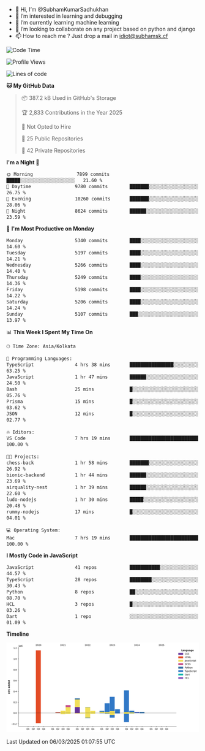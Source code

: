 - 👋 Hi, I’m @SubhamKumarSadhukhan
- 👀 I’m interested in learning and debugging
- 🌱 I’m currently learning machine learning
- 💞️ I’m looking to collaborate on any project based on python and django
- 📫 How to reach me ?
      Just drop a mail in idiot@subhamsk.cf

<!---
SubhamKumarSadhukhan/SubhamKumarSadhukhan is a ✨ special ✨ repository because its `README.md` (this file) appears on your GitHub profile.
You can click the Preview link to take a look at your changes.
--->


<!--START_SECTION:waka-->
![Code Time](http://img.shields.io/badge/Code%20Time-2%2C774%20hrs%2020%20mins-blue)

![Profile Views](http://img.shields.io/badge/Profile%20Views-2-blue)

![Lines of code](https://img.shields.io/badge/From%20Hello%20World%20I%27ve%20Written-2.8%20million%20lines%20of%20code-blue)

**🐱 My GitHub Data** 

> 📦 387.2 kB Used in GitHub's Storage 
 > 
> 🏆 2,833 Contributions in the Year 2025
 > 
> 🚫 Not Opted to Hire
 > 
> 📜 25 Public Repositories 
 > 
> 🔑 42 Private Repositories 
 > 
**I'm a Night 🦉** 

```text
🌞 Morning                7899 commits        █████░░░░░░░░░░░░░░░░░░░░   21.60 % 
🌆 Daytime                9780 commits        ███████░░░░░░░░░░░░░░░░░░   26.75 % 
🌃 Evening                10260 commits       ███████░░░░░░░░░░░░░░░░░░   28.06 % 
🌙 Night                  8624 commits        ██████░░░░░░░░░░░░░░░░░░░   23.59 % 
```
📅 **I'm Most Productive on Monday** 

```text
Monday                   5340 commits        ████░░░░░░░░░░░░░░░░░░░░░   14.60 % 
Tuesday                  5197 commits        ████░░░░░░░░░░░░░░░░░░░░░   14.21 % 
Wednesday                5266 commits        ████░░░░░░░░░░░░░░░░░░░░░   14.40 % 
Thursday                 5249 commits        ████░░░░░░░░░░░░░░░░░░░░░   14.36 % 
Friday                   5198 commits        ████░░░░░░░░░░░░░░░░░░░░░   14.22 % 
Saturday                 5206 commits        ████░░░░░░░░░░░░░░░░░░░░░   14.24 % 
Sunday                   5107 commits        ███░░░░░░░░░░░░░░░░░░░░░░   13.97 % 
```


📊 **This Week I Spent My Time On** 

```text
🕑︎ Time Zone: Asia/Kolkata

💬 Programming Languages: 
TypeScript               4 hrs 38 mins       ████████████████░░░░░░░░░   63.25 % 
JavaScript               1 hr 47 mins        ██████░░░░░░░░░░░░░░░░░░░   24.50 % 
Bash                     25 mins             █░░░░░░░░░░░░░░░░░░░░░░░░   05.76 % 
Prisma                   15 mins             █░░░░░░░░░░░░░░░░░░░░░░░░   03.62 % 
JSON                     12 mins             █░░░░░░░░░░░░░░░░░░░░░░░░   02.77 % 

🔥 Editors: 
VS Code                  7 hrs 19 mins       █████████████████████████   100.00 % 

🐱‍💻 Projects: 
chess-back               1 hr 58 mins        ███████░░░░░░░░░░░░░░░░░░   26.92 % 
bionic-backend           1 hr 44 mins        ██████░░░░░░░░░░░░░░░░░░░   23.69 % 
airquality-nest          1 hr 39 mins        ██████░░░░░░░░░░░░░░░░░░░   22.60 % 
ludo-nodejs              1 hr 30 mins        █████░░░░░░░░░░░░░░░░░░░░   20.48 % 
rummy-nodejs             17 mins             █░░░░░░░░░░░░░░░░░░░░░░░░   04.01 % 

💻 Operating System: 
Mac                      7 hrs 19 mins       █████████████████████████   100.00 % 
```

**I Mostly Code in JavaScript** 

```text
JavaScript               41 repos            ███████████░░░░░░░░░░░░░░   44.57 % 
TypeScript               28 repos            ████████░░░░░░░░░░░░░░░░░   30.43 % 
Python                   8 repos             ██░░░░░░░░░░░░░░░░░░░░░░░   08.70 % 
HCL                      3 repos             █░░░░░░░░░░░░░░░░░░░░░░░░   03.26 % 
Dart                     1 repo              ░░░░░░░░░░░░░░░░░░░░░░░░░   01.09 % 
```



**Timeline**

![Lines of Code chart](https://raw.githubusercontent.com/SubhamKumarSadhukhan/SubhamKumarSadhukhan/main/assets/bar_graph.png)


 Last Updated on 06/03/2025 01:07:55 UTC
<!--END_SECTION:waka-->
